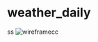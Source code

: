 # weather_daily
ss
![wireframecc](https://user-images.githubusercontent.com/56284519/132726203-d1ec48af-8d31-45da-815b-150681a2ed22.png)

